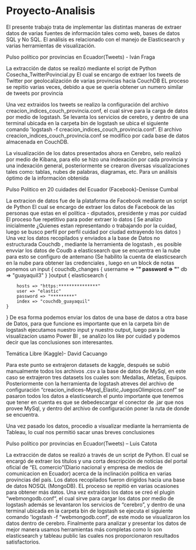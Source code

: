 # Proyecto-Analisis

El presente trabajo trata de implementar las distintas maneras de extraer datos de varias fuentes de información tales como web, bases de datos SQL y No SQL. 
El análisis es relacionado con el manejo de Elasticsearch y varias herramientas de visualización.

Pulso político por provincias en Ecuador(Tweets) - Iván Fraga


La extracción de datos se realizó mediante el script de Python Cosecha_TwitterPovincial.py
El cual se encargo de extraer los tweets de Twitter por geolocalización de varias provincias hacia CouchDB
EL proceso se repitío varias veces, debido a que se quería obtener un numero similar de tweets por provincia 

Una vez extraidos los tweets se realizo la configuración del archivo creacion_indices_couch_provincia.conf, el cual sirve para la carga de datos por medio de logstash.
Se levanta los servicios de cerebro, y dentro de una terminal ubicada en la carpeta bin de logstash se ubica el siguiente comando 'logstash -f creacion_indices_couch_provincia.conf'.
El archivo creacion_indices_couch_provincia.conf se modifico por cada base de datos almacenada en CouchDB.

La visualización de los datos presentados ahora en Cerebro, selo realizó por medio de Kibana, para ello se hizo una indexación por cada provincia y una indexación general,
posteriormente se crearon diversas visualizaciones tales como: tablas, nubes de palabras, diagramas, etc. Para un análisis óptimo de la información obtenida 

Pulso Politico en 20 cuidades del Ecuador (Facebook)-Denisse Cumbal

La extracion de  datos fue de la plataforma de Facebook mediante un script de Python 
El cual se encargo de extraer los datos de Facebook de las personas que estas en el política - diputados, presidente y mas por cuidad 
El proceso fue repetitivo para poder extraer lo datos (
Se analizo inicialmente ¿Quienes estan representando o trabajando por la cuidad, luego se busco perfil por perfil cuidad por ciudad extrayendo los datos
)
Una vez los datos recopilados y enviados a la base de Datos no estructurada Couchdb , mediante la herramienta de logstash , es posible envviar los datos de Coudb a elasticsearch que se encuentra en la nube para esto se configuro de antemano (Se habilito la cuenta de  elasticsearch en la nube para obtener las credenciales , luego en un block de notas ponemos un input {
  couchdb_changes {
    username => "******"
    password => "******"
    db => "guayaquil3"
  }
}output {
  elasticsearch {
    	
        hosts => "https:***************"
        user => "elastic"
        password => "*********"
        index => "couchdb_guayaquil"
    }
}
De esa forma podemos enviar los datos de una base de datos a otra base de Datos, para que funcione es importante que en la carpeta bin de logstash ejecutamos nuestro input y nuestro output, luego para la visualizacion usamo Power BI , se analizo los like por cuidad y podemos decir que las conclusiones son interesantes.


Temática Libre (Kaggle)- David Cacuango

Para este punto se extrajeron datasets de kaggle, después se subió manualmente todos los archivos .csv a la base de datos de MySql,
en este caso se extrajeron tres datasets los cuales son: Medallas, Atletas, Equipos. Posteriormente con la herramienta de logstash 
atreves del archivo de configuración “creacion_indices-Mysql_Elastic,JuegosOlimpicos.conf” se pasaron todos los datos a elasticsearch 
el punto importante que tenemos que tener en cuenta es que se debedescargar el conector de .jar que nos provee MySql, y dentro del
archivo de configuración poner la ruta de donde se encuentra.

Una vez pasado los datos, procedio a visualizar mediante la herramienta de Tableau, lo cual nos permitió sacar unas breves conclusiones 

Pulso político por provincias en Ecuador(Tweets) – Luis Catota

La extracción de datos se realizó a través de un script de Python. El cual se encargó de extraer los títulos y una corta descripción de noticias del portal oficial
de “EL comercio”(Diario nacional y empresa de medios de comunicacion en Ecuador) acerca de la inclinación política en varias provincias del país. Los datos
recopilados fueron dirigidos hacia una base de datos NOSQL (MongoDB). EL proceso se repitió en varias ocasiones para obtener más datos. 
Una vez extraídos los datos se creó el plugin “webmongodb.conf“, el cual sirve para  cargar los datos por medio de logstash además se levantaron los servicios de
“cerebro”, y dentro de una terminal ubicada en la carpeta bin de logstash se ejecuta el siguiente comando 'logstash -f “webmongodb.conf’, de este modo se visualizaron
los datos dentro de cerebro.
Finalmente para analizar y presentar los datos de mejor manera usamos herramientas más completas como lo son elasticsearch y tableau public las cuales nos 
proporcionaron resultados satisfactorios. 
